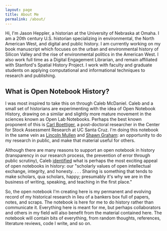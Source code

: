 ```yaml
---
layout: page
title: About Me
permalink: /about/
---
```


Hi, I'm Jason Heppler, a historian at the University of Nebraska at Omaha. I am a 20th century U.S. historian specializing in environmental, the North American West, and digital and public history. I am currently working on my book manuscript which focuses on the urban and environmental history of Silicon Valley and the rise of environmental politics in the American West. I also work full time as a Digital Engagement Librarian, and remain affiliated with Stanford's Spatial History Project. I work with faculty and graduate students on applying computational and informational techniques to research and publishing.

## What is Open Notebook History?

I was most inspired to take this on through Caleb McDaniel. Caleb and a small set of historians are experimenting with the idea of Open Notebook History, drawing on a similar and slightly more mature movement in the sciences known as Open Lab Notebooks. Perhaps the best known proponent of this is [Carl Boettiger](http://carlboettiger.info/2012/09/28/Welcome-to-my-lab-notebook.html), a post-doctoral researcher in the Center for Stock Assessment Research at UC Santa Cruz. I'm doing this notebook in the same vein as [Lincoln Mullen](http://electricarchaeology.ca/2015/10/06/an-elegant-open-notebook/) and [Shawn Graham](http://electricarchaeology.ca/2015/10/06/an-elegant-open-notebook/): an opportunity to do my research in public, and make that material useful for others.

Although there are many reasons to support an open notebook in history (transparency in our research process, the prevention of error through public scrutiny), Caleb [identified](http://wcm1.web.rice.edu/open-notebook-history.html) what is perhaps the most exciting appeal of open notebooks in history: our "scholarly values of open intellectual exchange, integrity, and honesty. . . . Sharing is something that tends to make scholars, qua scholars, happy; presumably it's why we are in the business of writing, speaking, and teaching in the first place."

So, the open notebook I'm creating here is my permanent and evolving record of my historical research in lieu of a bankers box full of papers, notes, and scraps. The notebook is here for me to do history rather than communicate it. Everything here is meant for me, but perhaps collaborators and others in my field will also benefit from the material contained here. The notebook will contain bits of everything, from random thoughts, references, literature reviews, code I write, and so on.
